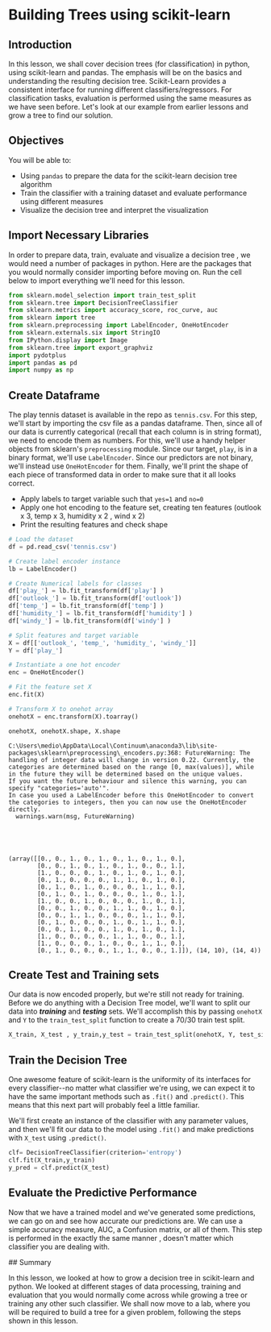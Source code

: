 
# Building Trees using scikit-learn

## Introduction

In this lesson, we shall cover decision trees (for classification) in python, using scikit-learn and pandas. The emphasis will be on the basics and understanding the resulting decision tree. Scikit-Learn provides a consistent interface for running different classifiers/regressors. For classification tasks, evaluation is performed using the same measures as we have seen before. Let's look at our example from earlier lessons and grow a tree to find our solution. 

## Objectives
You will be able to:

- Using `pandas` to prepare the data for the scikit-learn decision tree algorithm
- Train the classifier with a training dataset and evaluate performance using different measures
- Visualize the decision tree and interpret the visualization

## Import Necessary Libraries

In order to prepare data, train, evaluate and visualize a decision tree , we would need a number of packages in python. Here are the packages that you would normally consider importing before moving on. Run the cell below to import everything we'll need for this lesson. 


```python
from sklearn.model_selection import train_test_split
from sklearn.tree import DecisionTreeClassifier 
from sklearn.metrics import accuracy_score, roc_curve, auc
from sklearn import tree 
from sklearn.preprocessing import LabelEncoder, OneHotEncoder
from sklearn.externals.six import StringIO  
from IPython.display import Image  
from sklearn.tree import export_graphviz
import pydotplus
import pandas as pd 
import numpy as np 
```

## Create Dataframe

The play tennis dataset is available in the repo as `tennis.csv`.  For this step, we'll start by importing the csv file as a pandas dataframe. Then, since all of our data is currently categorical (recall that each column is in string format), we need to encode them as numbers. For this, we'll use a handy helper objects from sklearn's `preprocessing` module. Since our target, `play`, is in a binary format, we'll use `LabelEncoder`. Since our predictors are not binary, we'll instead use `OneHotEncoder` for them. Finally, we'll print the shape of each piece of transformed data in order to make sure that it all looks correct. 
- Apply labels to target variable such that `yes=1` and `no=0`
- Apply one hot encoding to the feature set, creating ten features (outlook x 3, temp x 3, humidity x 2 , wind x 2) 
- Print the resulting features and check shape


```python
# Load the dataset
df = pd.read_csv('tennis.csv') 

# Create label encoder instance
lb = LabelEncoder() 

# Create Numerical labels for classes
df['play_'] = lb.fit_transform(df['play'] ) 
df['outlook_'] = lb.fit_transform(df['outlook']) 
df['temp_'] = lb.fit_transform(df['temp'] ) 
df['humidity_'] = lb.fit_transform(df['humidity'] ) 
df['windy_'] = lb.fit_transform(df['windy'] ) 

# Split features and target variable
X = df[['outlook_', 'temp_', 'humidity_', 'windy_']] 
Y = df['play_']

# Instantiate a one hot encoder
enc = OneHotEncoder()

# Fit the feature set X
enc.fit(X)

# Transform X to onehot array 
onehotX = enc.transform(X).toarray()

onehotX, onehotX.shape, X.shape
```

    C:\Users\medio\AppData\Local\Continuum\anaconda3\lib\site-packages\sklearn\preprocessing\_encoders.py:368: FutureWarning: The handling of integer data will change in version 0.22. Currently, the categories are determined based on the range [0, max(values)], while in the future they will be determined based on the unique values.
    If you want the future behaviour and silence this warning, you can specify "categories='auto'".
    In case you used a LabelEncoder before this OneHotEncoder to convert the categories to integers, then you can now use the OneHotEncoder directly.
      warnings.warn(msg, FutureWarning)





    (array([[0., 0., 1., 0., 1., 0., 1., 0., 1., 0.],
            [0., 0., 1., 0., 1., 0., 1., 0., 0., 1.],
            [1., 0., 0., 0., 1., 0., 1., 0., 1., 0.],
            [0., 1., 0., 0., 0., 1., 1., 0., 1., 0.],
            [0., 1., 0., 1., 0., 0., 0., 1., 1., 0.],
            [0., 1., 0., 1., 0., 0., 0., 1., 0., 1.],
            [1., 0., 0., 1., 0., 0., 0., 1., 0., 1.],
            [0., 0., 1., 0., 0., 1., 1., 0., 1., 0.],
            [0., 0., 1., 1., 0., 0., 0., 1., 1., 0.],
            [0., 1., 0., 0., 0., 1., 0., 1., 1., 0.],
            [0., 0., 1., 0., 0., 1., 0., 1., 0., 1.],
            [1., 0., 0., 0., 0., 1., 1., 0., 0., 1.],
            [1., 0., 0., 0., 1., 0., 0., 1., 1., 0.],
            [0., 1., 0., 0., 0., 1., 1., 0., 0., 1.]]), (14, 10), (14, 4))



## Create Test and Training sets

Our data is now encoded properly, but we're still not ready for training. Before we do anything with a Decision Tree model, we'll want to split our data into **_training_** and **_testing_** sets.  We'll accomplish this by passing `onehotX` and `Y` to the `train_test_split` function to create a 70/30 train test split. 


```python
X_train, X_test , y_train,y_test = train_test_split(onehotX, Y, test_size = 0.3, random_state = 42) 
```

## Train the Decision Tree 

One awesome feature of scikit-learn is the uniformity of its interfaces for every classifier--no matter what classifier we're using, we can expect it to have the same important methods such as `.fit()` and `.predict()`. This means that this next part will probably feel a little familiar.

We'll first create an instance of the classifier with any parameter values, and then we'll fit our data to the model using `.fit()` and make predictions with `X_test` using `.predict()`. 


```python
clf= DecisionTreeClassifier(criterion='entropy')
clf.fit(X_train,y_train) 
y_pred = clf.predict(X_test)
```

## Evaluate the Predictive Performance

Now that we have a trained model and we've generated some predictions, we can go on and see how accurate our predictions are. We can use a simple accuracy measure, AUC, a Confusion matrix, or all of them. This step is performed in the exactly the same manner , doesn't matter which  classifier you are dealing with. 

## Summary 

In this lesson, we looked at how to grow a decision tree in scikit-learn and python. We looked at different stages of data processing, training and evaluation that you would normally come across while growing a tree or training any other such classifier. We shall now move to a lab, where you will be required to build a tree for a given problem, following the steps shown in this lesson. 

